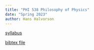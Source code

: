 ```yaml
---
title: "PHI 538 Philosophy of Physics"
date: "Spring 2023"
author: Hans Halvorson
---
```


[syllabus](syllabus.pdf)

[bibtex file](relativity-lessons.bib)

